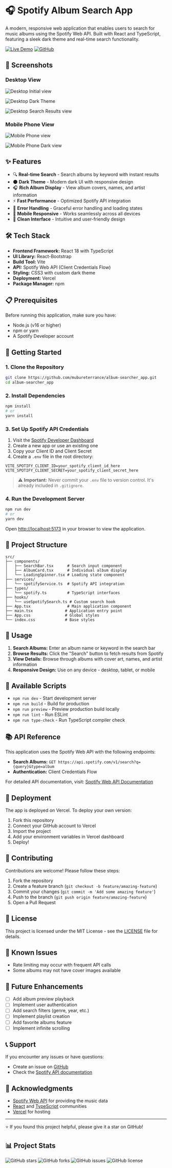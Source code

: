 # 🎧 Spotify Album Search App

A modern, responsive web application that enables users to search for music albums using the Spotify Web API. Built with React and TypeScript, featuring a sleek dark theme and real-time search functionality.

[![Live Demo](https://img.shields.io/badge/Live%20Demo-album--searcher--app.vercel.app-blue?style=for-the-badge)](https://album-searcher-app.vercel.app/)
[![GitHub](https://img.shields.io/badge/GitHub-Repository-black?style=for-the-badge&logo=github)](https://github.com/mubureterrance/album-searcher_app)

## 📸 Screenshots

### Desktop View

![Desktop Initial view](./public/screenshots/Desktop-Light-theme.PNG)

![Desktop Dark Theme](./public/screenshots/Desktop-Dark-theme.PNG)

![Desktop Search Results view](./public/screenshots/Desktop-Searcch-Results.PNG)

### Mobile Phone View

![Mobile Phone view](./public/screenshots/Mobile-View.png)

![Mobile Phone Dark view](./public/screenshots/Mobile-Dark-Mode.png)

## ✨ Features

- 🔍 **Real-time Search** - Search albums by keyword with instant results
- 🌑 **Dark Theme** - Modern dark UI with responsive design
- 🎧 **Rich Album Display** - View album covers, names, and artist information
- ⚡ **Fast Performance** - Optimized Spotify API integration
- 🚫 **Error Handling** - Graceful error handling and loading states
- 📱 **Mobile Responsive** - Works seamlessly across all devices
- 🎨 **Clean Interface** - Intuitive and user-friendly design

## 🛠️ Tech Stack

- **Frontend Framework:** React 18 with TypeScript
- **UI Library:** React-Bootstrap
- **Build Tool:** Vite
- **API:** Spotify Web API (Client Credentials Flow)
- **Styling:** CSS3 with custom dark theme
- **Deployment:** Vercel
- **Package Manager:** npm

## 📋 Prerequisites

Before running this application, make sure you have:

- Node.js (v16 or higher)
- npm or yarn
- A Spotify Developer account

## 🚀 Getting Started

### 1. Clone the Repository

```bash
git clone https://github.com/mubureterrance/album-searcher_app.git
cd album-searcher_app
```

### 2. Install Dependencies

```bash
npm install
# or
yarn install
```

### 3. Set Up Spotify API Credentials

1. Visit the [Spotify Developer Dashboard](https://developer.spotify.com/dashboard/)
2. Create a new app or use an existing one
3. Copy your Client ID and Client Secret
4. Create a `.env` file in the root directory:

```env
VITE_SPOTIFY_CLIENT_ID=your_spotify_client_id_here
VITE_SPOTIFY_CLIENT_SECRET=your_spotify_client_secret_here
```

> ⚠️ **Important:** Never commit your `.env` file to version control. It's already included in `.gitignore`.

### 4. Run the Development Server

```bash
npm run dev
# or
yarn dev
```

Open [http://localhost:5173](http://localhost:5173) in your browser to view the application.

## 📁 Project Structure

```
src/
├── components/
│   ├── SearchBar.tsx      # Search input component
│   ├── AlbumCard.tsx      # Individual album display
│   └── LoadingSpinner.tsx # Loading state component
├── services/
│   └── spotifyService.ts  # Spotify API integration
├── types/
│   └── spotify.ts         # TypeScript interfaces
├── hooks/
│   └── useSpotifySearch.ts # Custom search hook
├── App.tsx                # Main application component
├── main.tsx              # Application entry point
├── App.css               # Global styles
└── index.css             # Base styles
```

## 🎯 Usage

1. **Search Albums:** Enter an album name or keyword in the search bar
2. **Browse Results:** Click the "Search" button to fetch results from Spotify
3. **View Details:** Browse through albums with cover art, names, and artist information
4. **Responsive Design:** Use on any device - desktop, tablet, or mobile

## 🔧 Available Scripts

- `npm run dev` - Start development server
- `npm run build` - Build for production
- `npm run preview` - Preview production build locally
- `npm run lint` - Run ESLint
- `npm run type-check` - Run TypeScript compiler check

## 📚 API Reference

This application uses the Spotify Web API with the following endpoints:

- **Search Albums:** `GET https://api.spotify.com/v1/search?q={query}&type=album`
- **Authentication:** Client Credentials Flow

For detailed API documentation, visit: [Spotify Web API Documentation](https://developer.spotify.com/documentation/web-api/)

## 🚀 Deployment

The app is deployed on Vercel. To deploy your own version:

1. Fork this repository
2. Connect your GitHub account to Vercel
3. Import the project
4. Add your environment variables in Vercel dashboard
5. Deploy!

## 🤝 Contributing

Contributions are welcome! Please follow these steps:

1. Fork the repository
2. Create a feature branch (`git checkout -b feature/amazing-feature`)
3. Commit your changes (`git commit -m 'Add some amazing feature'`)
4. Push to the branch (`git push origin feature/amazing-feature`)
5. Open a Pull Request

## 📝 License

This project is licensed under the MIT License - see the [LICENSE](LICENSE) file for details.

## 🐛 Known Issues

- Rate limiting may occur with frequent API calls
- Some albums may not have cover images available

## 🔮 Future Enhancements

- [ ] Add album preview playback
- [ ] Implement user authentication
- [ ] Add search filters (genre, year, etc.)
- [ ] Implement playlist creation
- [ ] Add favorite albums feature
- [ ] Implement infinite scrolling

## 📞 Support

If you encounter any issues or have questions:

- Create an issue on [GitHub](https://github.com/mubureterrance/album-searcher_app/issues)
- Check the [Spotify API documentation](https://developer.spotify.com/documentation/web-api/)

## 🙏 Acknowledgments

- [Spotify Web API](https://developer.spotify.com/documentation/web-api/) for providing the music data
- [React](https://reactjs.org/) and [TypeScript](https://www.typescriptlang.org/) communities
- [Vercel](https://vercel.com/) for hosting

---

⭐ If you found this project helpful, please give it a star on GitHub!

## 📊 Project Stats

![GitHub stars](https://img.shields.io/github/stars/mubureterrance/album-searcher_app?style=social)
![GitHub forks](https://img.shields.io/github/forks/mubureterrance/album-searcher_app?style=social)
![GitHub issues](https://img.shields.io/github/issues/mubureterrance/album-searcher_app)
![GitHub license](https://img.shields.io/github/license/mubureterrance/album-searcher_app)
